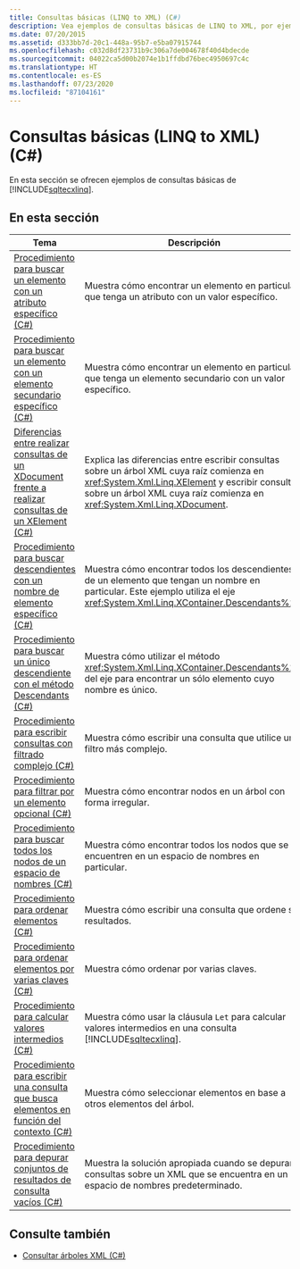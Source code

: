 ```yaml
---
title: Consultas básicas (LINQ to XML) (C#)
description: Vea ejemplos de consultas básicas de LINQ to XML, por ejemplo, cómo buscar un elemento con un atributo concreto.
ms.date: 07/20/2015
ms.assetid: d333bb7d-20c1-448a-95b7-e5ba07915744
ms.openlocfilehash: c032d8df23731b9c306a7de004678f40d4bdecde
ms.sourcegitcommit: 04022ca5d00b2074e1b1ffdbd76bec4950697c4c
ms.translationtype: HT
ms.contentlocale: es-ES
ms.lasthandoff: 07/23/2020
ms.locfileid: "87104161"
---
```

# <a name="basic-queries-linq-to-xml-c"></a>Consultas básicas (LINQ to XML) (C#)
En esta sección se ofrecen ejemplos de consultas básicas de [!INCLUDE[sqltecxlinq](~/includes/sqltecxlinq-md.md)].  
  
## <a name="in-this-section"></a>En esta sección  
  
|Tema|Descripción|  
|-----------|-----------------|  
|[Procedimiento para buscar un elemento con un atributo específico (C#)](./how-to-find-an-element-with-a-specific-attribute.md)|Muestra cómo encontrar un elemento en particular que tenga un atributo con un valor específico.|
|[Procedimiento para buscar un elemento con un elemento secundario específico (C#)](./how-to-find-an-element-with-a-specific-child-element.md)|Muestra cómo encontrar un elemento en particular que tenga un elemento secundario con un valor específico.|
|[Diferencias entre realizar consultas de un XDocument frente a realizar consultas de un XElement (C#)](./querying-an-xdocument-vs-querying-an-xelement.md)|Explica las diferencias entre escribir consultas sobre un árbol XML cuya raíz comienza en <xref:System.Xml.Linq.XElement> y escribir consultas sobre un árbol XML cuya raíz comienza en <xref:System.Xml.Linq.XDocument>.|  
|[Procedimiento para buscar descendientes con un nombre de elemento específico (C#)](./how-to-find-descendants-with-a-specific-element-name.md)|Muestra cómo encontrar todos los descendientes de un elemento que tengan un nombre en particular. Este ejemplo utiliza el eje <xref:System.Xml.Linq.XContainer.Descendants%2A>.|
|[Procedimiento para buscar un único descendiente con el método Descendants (C#)](./how-to-find-a-single-descendant-using-the-descendants-method.md)|Muestra cómo utilizar el método <xref:System.Xml.Linq.XContainer.Descendants%2A> del eje para encontrar un sólo elemento cuyo nombre es único.|
|[Procedimiento para escribir consultas con filtrado complejo (C#)](./how-to-write-queries-with-complex-filtering.md)|Muestra cómo escribir una consulta que utilice un filtro más complejo.|  
|[Procedimiento para filtrar por un elemento opcional (C#)](./how-to-filter-on-an-optional-element.md)|Muestra cómo encontrar nodos en un árbol con forma irregular.|
|[Procedimiento para buscar todos los nodos de un espacio de nombres (C#)](./how-to-find-all-nodes-in-a-namespace.md)|Muestra cómo encontrar todos los nodos que se encuentren en un espacio de nombres en particular.|
|[Procedimiento para ordenar elementos (C#)](./how-to-sort-elements.md)|Muestra cómo escribir una consulta que ordene sus resultados.|  
|[Procedimiento para ordenar elementos por varias claves (C#)](./how-to-sort-elements-on-multiple-keys.md)|Muestra cómo ordenar por varias claves.|  
|[Procedimiento para calcular valores intermedios (C#)](./how-to-calculate-intermediate-values.md)|Muestra cómo usar la cláusula `Let` para calcular valores intermedios en una consulta [!INCLUDE[sqltecxlinq](~/includes/sqltecxlinq-md.md)].|  
|[Procedimiento para escribir una consulta que busca elementos en función del contexto (C#)](./how-to-write-a-query-that-finds-elements-based-on-context.md)|Muestra cómo seleccionar elementos en base a otros elementos del árbol.|  
|[Procedimiento para depurar conjuntos de resultados de consulta vacíos (C#)](./how-to-debug-empty-query-results-sets.md)|Muestra la solución apropiada cuando se depuran consultas sobre un XML que se encuentra en un espacio de nombres predeterminado.|  
  
## <a name="see-also"></a>Consulte también

- [Consultar árboles XML (C#)](how-to-find-an-element-with-a-specific-attribute.md)
